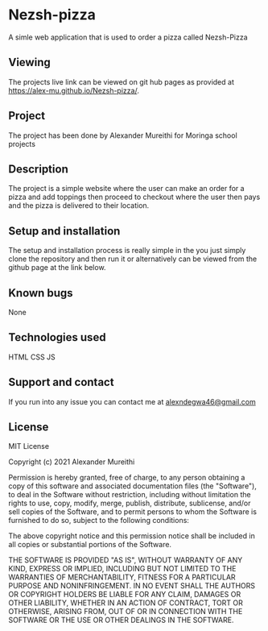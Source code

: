 # Nezsh-pizza
A simle web application that is used to order a pizza called Nezsh-Pizza

## Viewing
The projects live link can be viewed on git hub pages as provided at https://alex-mu.github.io/Nezsh-pizza/.

## Project
The project has been done by Alexander Mureithi for Moringa school projects

## Description
The project is a simple website where the user can make an order for a pizza and add toppings then proceed to checkout where the user then pays and the pizza is delivered to their location.

## Setup and installation
The setup and installation process is really simple in the you just simply clone the repository and then run it or alternatively can be viewed from the github page at the link below.

## Known bugs
None

## Technologies used
HTML
CSS 
JS

## Support and contact
If you run into any issue you can contact me at alexndegwa46@gmail.com

## License
MIT License

Copyright (c) 2021 Alexander Mureithi

Permission is hereby granted, free of charge, to any person obtaining a copy
of this software and associated documentation files (the "Software"), to deal
in the Software without restriction, including without limitation the rights
to use, copy, modify, merge, publish, distribute, sublicense, and/or sell
copies of the Software, and to permit persons to whom the Software is
furnished to do so, subject to the following conditions:

The above copyright notice and this permission notice shall be included in all
copies or substantial portions of the Software.

THE SOFTWARE IS PROVIDED "AS IS", WITHOUT WARRANTY OF ANY KIND, EXPRESS OR
IMPLIED, INCLUDING BUT NOT LIMITED TO THE WARRANTIES OF MERCHANTABILITY,
FITNESS FOR A PARTICULAR PURPOSE AND NONINFRINGEMENT. IN NO EVENT SHALL THE
AUTHORS OR COPYRIGHT HOLDERS BE LIABLE FOR ANY CLAIM, DAMAGES OR OTHER
LIABILITY, WHETHER IN AN ACTION OF CONTRACT, TORT OR OTHERWISE, ARISING FROM,
OUT OF OR IN CONNECTION WITH THE SOFTWARE OR THE USE OR OTHER DEALINGS IN THE
SOFTWARE.
